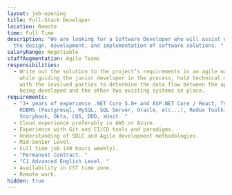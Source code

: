 ```yaml
---
layout: job-opening
title: Full-Stack Developer
location: Remote
time: Full Time
description: "We are looking for a Software Developer who will assist us with
  the design, development, and implementation of software solutions. "
salaryRange: Negotiable
staffAugmentation: Agile Teams
responsibilities:
  - Write out the solution to the project’s requirements in an agile manner
    while guiding the junior developer in the process, hold technical meetings
    with the involved parties to determine the data flow between the application
    being developed and the other two existing systems in place.
requirements:
  - "3+ years of experience .NET Core 5.0+ and ASP.NET Core / React, TypeScript,
    RDBMS (Postgresql, MySQL, SQL Server, Oracle, etc...), Redux Toolkit,
    Storybook, Okta, CQS, DDD, xUnit. "
  - Cloud experience preferably in AWS or Azure.
  - Experience with Git and CI/CD tools and paradigms.
  - Understanding of SDLC and Agile development methodologies.
  - Mid-Senior Level.
  - Full time job (40 hours weekly).
  - "Permanent Contract. "
  - "C1 Advanced English Level. "
  - Availability in CST time zone.
  - Remote work.
hidden: true
---
```

